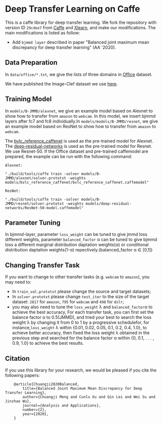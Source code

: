 # Deep Transfer Learning on Caffe

This is a caffe library for deep transfer learning. We fork the repository with version ID `29cdee7` from [Caffe](https://github.com/BVLC/caffe) and [Xlearn](https://github.com/thuml/Xlearn), and make our modifications. The main modifications is listed as follow:
- Add `bjmmd layer` described in paper "Balanced joint maximum mean discrepancy for deep transfer learning" (AA '2020).


Data Preparation
---------------
In `data/office/*.txt`, we give the lists of three domains in [Office](https://cs.stanford.edu/~jhoffman/domainadapt/#datasets_code) dataset.

We have published the Image-Clef dataset we use [here](https://drive.google.com/file/d/0B9kJH0-rJ2uRS3JILThaQXJhQlk/view?usp=sharing).

Training Model
---------------

In `models/B-JMMD/alexnet`, we give an example model based on Alexnet to show how to transfer from `amazon` to `webcam`. In this model, we insert bjmmd layers after fc7 and fc8 individually.In `models/models/B-JMMD/resnet`, we give an example model based on ResNet to show how to transfer from `amazon` to `webcam`.

The [bvlc\_reference\_caffenet](http://dl.caffe.berkeleyvision.org/bvlc_reference_caffenet.caffemodel) is used as the pre-trained model for Alexnet. The [deep-residual-networks](https://github.com/KaimingHe/deep-residual-networks) is used as the pre-trained model for Resnet. We use Resnet-50. If the Office dataset and pre-trained caffemodel are prepared, the example can be run with the following command:
```
Alexnet:

"./build/tools/caffe train -solver models/B-JMMD/alexnet/solver.prototxt -weights models/bvlc_reference_caffenet/bvlc_reference_caffenet.caffemodel"
```
```
ResNet:

"./build/tools/caffe train -solver models/B-JMMD/resnet/solver.prototxt -weights models/deep-residual-networks/ResNet-50-model.caffemodel"
```

Parameter Tuning
---------------
In bjmmd-layer, parameter `loss_weight` can be tuned to give jmmd loss different weights, parameter `balanced_factor` α can be tuned to give bjmmd loss a different marginal distribution daptation weights(α) or conditional distribution daptation weights(1-α) repectively.(balanced_factor α ∈ [0,1])

Changing Transfer Task
---------------
If you want to change to other transfer tasks (e.g. `webcam` to `amazon`), you may need to:

- In `train_val.prototxt` please change the source and target datasets;
- In `solver.prototxt` please change `test_iter` to the size of the target dataset: `2817` for `amazon`, `795` for `webcam` and `498` for `dslr`;
- you may also need to tune the `loss_weight` λ  and `balanced_factor`α to achieve the best accuracy, For each transfer task, you can first set the balance factor α to 0.5(JMMD), and tried your best to search the loss weight λ by changing it from 0 to 1 by a progressive schedulefor, for instance,`loss_weight` λ within {0.01, 0.02, 0.05, 0.1, 0.2, 0.4, 1.0}, to achieve better accuracy, then fixed the loss weight λ obtained in the previous step and searched for the balance factor α within {0, 0.1, . . . , 0.9, 1.0} to achieve the best results.

## Citation
If you use this library for your research, we would be pleased if you cite the following papers:
```
    @article{Chuangji2020Balanced,
        title={Balanced Joint Maximum Mean Discrepancy for Deep Transfer Learning},
        author={Chuangji Meng and Cunlu Xu and Qin Lei and Wei Su and Jinzhao Wu},
        journal={Analysis and Applications},
        number={2},
        year={2020},
    }
        
```
   

